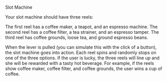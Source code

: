 Slot Machine

Your slot machine should have three reels:

The first reel has a coffee maker, a teapot, and an espresso machine.
The second reel has a coffee filter, a tea strainer, and an espresso tamper.
The third reel has coffee grounds, loose tea, and ground espresso beans.

When the lever is pulled (you can simulate this with the click of a button), the slot machine goes into action. 
Each reel spins and randomly stops on one of the three options. If the user is lucky, the three reels will line up and she will be rewarded with a tasty hot beverage. 
For example, if the reels show coffee maker, coffee filter, and coffee grounds, the user wins a cup of coffee.

